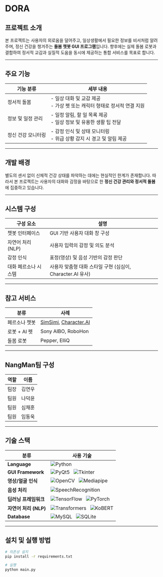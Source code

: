 # DORA

## 프로젝트 소개
본 프로젝트는 사용자의 외로움을 덜어주고, 일상생활에서 필요한 정보를 비서처럼 알려주며, 정신 건강을 챙겨주는 **돌봄 챗봇 GUI 프로그램**입니다. 향후에는 실제 돌봄 로봇과 결합하여 정서적 교감과 실질적 도움을 동시에 제공하는 통합 서비스를 목표로 합니다.

---

## 주요 기능

| 기능 분류         | 세부 내용 |
|------------------|-----------|
| 정서적 돌봄       | - 일상 대화 및 교감 제공<br>- 가상 펫 또는 캐릭터 형태로 정서적 연결 지원 |
| 정보 및 일정 관리 | - 일정 알림, 할 일 목록 제공<br>- 일상 정보 및 유용한 생활 팁 전달 |
| 정신 건강 모니터링 | - 감정 인식 및 상태 모니터링<br>- 위급 상황 감지 시 경고 및 알림 제공 |

---

## 개발 배경
별도의 센서 없이 신체적 건강 상태를 파악하는 데에는 현실적인 한계가 존재합니다. 따라서 본 프로젝트는 사용자의 대화와 감정을 바탕으로 한 **정신 건강 관리와 정서적 돌봄**에 집중하고 있습니다.

---

## 시스템 구성

| 구성 요소           | 설명 |
|--------------------|------|
| 챗봇 인터페이스     | GUI 기반 사용자 대화 창 구성 |
| 자연어 처리 (NLP)   | 사용자 입력의 감정 및 의도 분석 |
| 감정 인식           | 표정(영상) 및 음성 기반의 감정 판단 |
| 대화 페르소나 시스템 | 사용자 맞춤형 대화 스타일 구현 (심심이, Character.AI 유사) |

---

## 참고 서비스

| 분류         | 사례 |
|--------------|------|
| 페르소나 챗봇 | [SimSimi](https://simsimi.com), [Character.AI](https://beta.character.ai/) |
| 로봇 + AI 펫  | Sony AIBO, RoboHon |
| 돌봄 로봇     | Pepper, ElliQ |

---

## **NangMan**팀 구성

| 역할   | 이름       |
|--------|------------|
| 팀장   | 김연우     |
| 팀원   | 나덕윤     |
| 팀원   | 심채훈     |
| 팀원   | 임동욱     |

---

## 기술 스택

| **분류**               | **사용 기술** |
|------------------------|----------------------------------------------------------------------------------------------------------------------------------------------------------------------------------------------------------------------------------------------------------------|
| **Language**           | ![Python](https://img.shields.io/badge/Python-3.12-blue?style=flat-square&logo=Python&logoColor=white) |
| **GUI Framework**      | ![PyQt5](https://img.shields.io/badge/PyQt5-GUI%20Framework-green?style=flat-square&logo=qt&logoColor=white) &nbsp; ![Tkinter](https://img.shields.io/badge/Tkinter-GUI%20Framework-lightgrey?style=flat-square) |
| **영상/얼굴 인식**      | ![OpenCV](https://img.shields.io/badge/OpenCV-Video%20Processing-orange?style=flat-square&logo=opencv&logoColor=white) &nbsp; ![Mediapipe](https://img.shields.io/badge/Mediapipe-Face%20Landmarks-red?style=flat-square) |
| **음성 처리**          | ![SpeechRecognition](https://img.shields.io/badge/SpeechRecognition-Audio-yellow?style=flat-square) |
| **딥러닝 프레임워크**   | ![TensorFlow](https://img.shields.io/badge/TensorFlow-ML-orange?style=flat-square&logo=tensorflow) &nbsp; ![PyTorch](https://img.shields.io/badge/PyTorch-DeepLearning-red?style=flat-square&logo=pytorch) |
| **자연어 처리 (NLP)**  | ![Transformers](https://img.shields.io/badge/Transformers-HuggingFace-yellow?style=flat-square&logo=huggingface) &nbsp; ![KoBERT](https://img.shields.io/badge/KoBERT-Korean%20NLP-blue?style=flat-square) |
| **Database**           | ![MySQL](https://img.shields.io/badge/MySQL-Database-blue?style=flat-square&logo=mysql) &nbsp; ![SQLite](https://img.shields.io/badge/SQLite-LightweightDB-lightblue?style=flat-square&logo=sqlite) |

---

## 설치 및 실행 방법

```bash
# 의존성 설치
pip install -r requirements.txt

# 실행
python main.py
